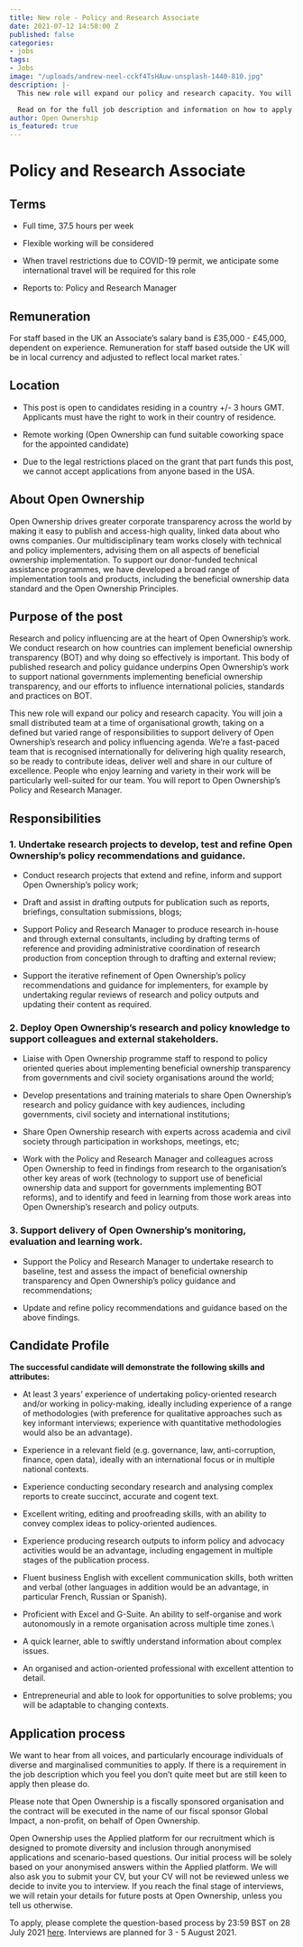 ```yaml
---
title: New role - Policy and Research Associate
date: 2021-07-12 14:58:00 Z
published: false
categories:
- jobs
tags:
- Jobs
image: "/uploads/andrew-neel-cckf4TsHAuw-unsplash-1440-810.jpg"
description: |-
  This new role will expand our policy and research capacity. You will join a small distributed team at a time of organisational growth, taking on a defined but varied range of responsibilities to support delivery of Open Ownership’s research and policy influencing agenda. We’re a fast-paced team that is recognised internationally for delivering high quality research, so be ready to contribute ideas, deliver well and share in our culture of excellence. People who enjoy learning and variety in their work will be particularly well-suited for our team.

  Read on for the full job description and information on how to apply.
author: Open Ownership
is_featured: true
---
```


# Policy and Research Associate

## Terms

* Full time, 37.5 hours per week

* Flexible working will be considered

* When travel restrictions due to COVID-19 permit, we anticipate some international travel will be required for this role

* Reports to: Policy and Research Manager

## Remuneration

For staff based in the UK an Associate’s salary band is  £35,000 - £45,000, dependent on experience. Remuneration for staff based outside the UK will be in local currency and adjusted to reflect local market rates.\`

## Location

* This post is open to candidates residing in a country \+/- 3 hours GMT. Applicants must have the right to work in their country of residence.

* Remote working (Open Ownership can fund suitable coworking space for the appointed candidate)

* Due to the legal restrictions placed on the grant that part funds this post, we cannot accept applications from anyone based in the USA.

## About Open Ownership

Open Ownership drives greater corporate transparency across the world by making it easy to publish and access-high quality, linked data about who owns companies.  Our multidisciplinary team works closely with technical and policy implementers, advising them on all aspects of beneficial ownership implementation.  To support our donor-funded technical assistance programmes, we have developed a broad range of implementation tools and products, including the beneficial ownership data standard and the Open Ownership Principles.

## Purpose of the post

Research and policy influencing are at the heart of Open Ownership’s work. We conduct research on how countries can implement beneficial ownership transparency (BOT) and why doing so effectively is important. This body of published research and policy guidance underpins Open Ownership’s work to support national governments implementing beneficial ownership transparency, and our efforts to influence international policies, standards and practices on BOT.

This new role will expand our policy and research capacity. You will join a small distributed team at a time of organisational growth, taking on a defined but varied range of responsibilities to support delivery of Open Ownership’s research and policy influencing agenda. We’re a fast-paced team that is recognised internationally for delivering high quality research, so be ready to contribute ideas, deliver well and share in our culture of excellence. People who enjoy learning and variety in their work will be particularly well-suited for our team. You will report to Open Ownership’s Policy and Research Manager.

## Responsibilities

### 1. Undertake research projects to develop, test and refine Open Ownership’s policy recommendations and guidance.

* Conduct research projects that extend and refine, inform and support Open Ownership’s policy work;

* Draft and assist in drafting outputs for publication such as reports, briefings, consultation submissions, blogs;

* Support Policy and Research Manager to produce research in-house and through external consultants, including by drafting terms of reference and providing administrative coordination of research production from conception through to drafting and external review;

* Support the iterative refinement of Open Ownership’s policy recommendations and guidance for implementers, for example by undertaking regular reviews of research and policy outputs and updating their content as required.

### 2. Deploy Open Ownership’s research and policy knowledge to support colleagues and external stakeholders.

* Liaise with Open Ownership programme staff to respond to policy oriented queries about implementing beneficial ownership transparency from governments and civil society organisations around the world;

* Develop presentations and training materials to share Open Ownership’s research and policy guidance with key audiences, including governments, civil society and international institutions;

* Share Open Ownership research with experts across academia and civil society through participation in workshops, meetings, etc;

* Work with the Policy and Research Manager and colleagues across Open Ownership to feed in findings from research to the organisation’s other key areas of work (technology to support use of beneficial ownership data and support for governments implementing BOT reforms), and to identify and feed in learning from those work areas into Open Ownership’s research and policy outputs.

### 3. Support delivery of Open Ownership’s monitoring, evaluation and learning work.

* Support the Policy and Research Manager to undertake research to baseline, test and assess the impact of beneficial ownership transparency and Open Ownership’s policy guidance and recommendations;

* Update and refine policy recommendations and guidance based on the above findings.

## Candidate Profile

**The successful candidate will demonstrate the following skills and attributes:**

* At least 3 years’ experience of undertaking policy-oriented research and/or working in policy-making, ideally including experience of a range of methodologies (with preference for qualitative approaches such as key informant interviews; experience with quantitative methodologies would also be an advantage).

* Experience in a relevant field (e.g. governance, law, anti-corruption, finance, open data), ideally with an international focus or in multiple national contexts.

* Experience conducting secondary research and analysing complex reports to create succinct, accurate and cogent text.

* Excellent writing, editing and proofreading skills, with an ability to convey complex ideas to policy-oriented audiences.

* Experience producing research outputs to inform policy and advocacy activities would be an advantage, including engagement in multiple stages of the publication process.

* Fluent business English with excellent communication skills, both written and verbal (other languages in addition would be an advantage, in particular French, Russian or Spanish).

* Proficient with Excel and G-Suite.
  An ability to self-organise and work autonomously in a remote organisation across multiple time zones.\\

* A quick learner, able to swiftly understand information about complex issues.

* An organised and action-oriented professional with excellent attention to detail.

* Entrepreneurial and able to look for opportunities to solve problems; you will be adaptable to changing contexts.

## Application process

We want to hear from all voices, and particularly encourage individuals of diverse and marginalised communities to apply.  If there is a requirement in the job description which you feel you don’t quite meet but are still keen to apply then please do.

Please note that Open Ownership is a fiscally sponsored organisation and the contract will be executed in the name of our fiscal sponsor Global Impact, a non-profit, on behalf of Open Ownership.

Open Ownership uses the Applied platform for our recruitment which is designed to promote diversity and inclusion through anonymised applications and scenario-based questions. Our initial process will be solely based on your anonymised answers within the Applied platform. We will also ask you to submit your CV, but your CV will not be reviewed unless we decide to invite you to interview. If you reach the final stage of interviews, we will retain your details for future posts at Open Ownership, unless you tell us otherwise.

To apply, please complete the question-based process by 23:59 BST on 28 July 2021 [here](https://app.beapplied.com/apply/wlpddofxfi). Interviews are planned for 3 - 5 August 2021.
